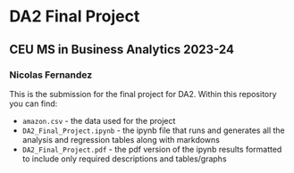 # DA2 Final Project
## CEU MS in Business Analytics 2023-24
### Nicolas Fernandez

This is the submission for the final project for DA2. Within this repository you can find:
- `amazon.csv` - the data used for the project
- `DA2_Final_Project.ipynb` - the ipynb file that runs and generates all the analysis and regression tables along with markdowns
- `DA2_Final_Project.pdf` - the pdf version of the ipynb results formatted to include only required descriptions and tables/graphs
